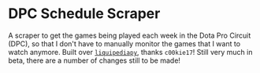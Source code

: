 # DPC Schedule Scraper
A scraper to get the games being played each week in the Dota Pro Circuit (DPC), so that I don't have to manually monitor the games that I want to watch anymore. Built over [`liquipediapy`](https://github.com/c00kie17/liquipediapy), thanks `c00kie17`! Still very much in beta, there are a number of changes still to be made!